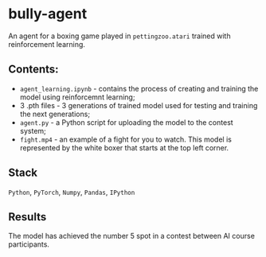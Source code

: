 # bully-agent
An agent for a boxing game played in `pettingzoo.atari` trained with reinforcement learning.

## Contents:
- `agent_learning.ipynb` - contains the process of creating and training the model using reinforcemnt learning;
- 3 .pth files - 3 generations of trained model used for testing and training the next generations;
- `agent.py` - a Python script for uploading the model to the contest system;
- `fight.mp4` - an example of a fight for you to watch. This model is represented by the white boxer that starts at the top left corner.

## Stack
`Python`, `PyTorch`, `Numpy`, `Pandas`, `IPython`

## Results
The model has achieved the number 5 spot in a contest between AI course participants.
